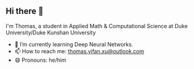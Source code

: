 ## Hi there 👋

I'm Thomas, a student in Applied Math & Computational Science at Duke University/Duke Kunshan University

- 🌱 I’m currently learning Deep Neural Networks.
- 📫 How to reach me: thomas.yifan.xu@outlook.com
- 😄 Pronouns: he/him

<!--
**Thomas-Yifan-Xu/Thomas-Yifan-Xu** is a ✨ _special_ ✨ repository because its `README.md` (this file) appears on your GitHub profile.

Here are some ideas to get you started:

- 🔭 I’m currently working on ...
- 🌱 I’m currently learning ...
- 👯 I’m looking to collaborate on ...
- 🤔 I’m looking for help with ...
- 💬 Ask me about ...
- 📫 How to reach me: ...
- 😄 Pronouns: ...
- ⚡ Fun fact: ...
-->
